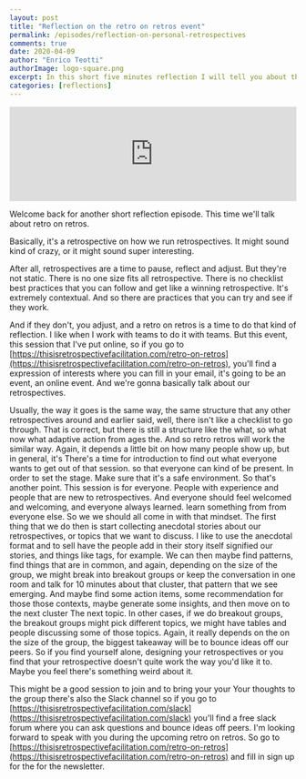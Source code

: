 ```yaml
---
layout: post
title: "Reflection on the retro on retros event"
permalink: /episodes/reflection-on-personal-retrospectives
comments: true
date: 2020-04-09
author: "Enrico Teotti"
authorImage: logo-square.png
excerpt: In this short five minutes reflection I will tell you about the upcoming retro on retros.
categories: [reflections]
---
```



<iframe width="100%" height="166" scrolling="no" frameborder="no" allow="autoplay" src="https://w.soundcloud.com/player/?url=https%3A//api.soundcloud.com/tracks/794510782&color=%23ff5500&auto_play=false&hide_related=false&show_comments=true&show_user=true&show_reposts=false&show_teaser=true"></iframe>


Welcome back for another short reflection episode. This time we'll talk about retro on retros. 

Basically, it's a retrospective on how we run retrospectives. It might sound kind of crazy, or it might sound super interesting.

After all, retrospectives are a time to pause, reflect and adjust. But they're not static. There is no one size fits all retrospective. There is no checklist best practices that you can follow and get like a winning retrospective. It's extremely contextual. And so there are practices that you can try and see if they work.

And if they don't, you adjust, and a retro on retros is a time to do that kind of reflection. I like when I work with teams to do it with teams. But this event, this session that I've put online, so if you go to [https://thisisretrospectivefacilitation.com/retro-on-retros](https://thisisretrospectivefacilitation.com/retro-on-retros), you'll find a expression of interests where you can fill in your email, it's going to be an event, an online event. And we're gonna basically talk about our retrospectives.

Usually, the way it goes is the same way, the same structure that any other retrospectives around and earlier said, well, there isn't like a checklist to go through. That is correct, but there is still a structure like the what, so what now what adaptive action from ages the. And so retro retros will work the similar way. Again, it depends a little bit on how many people show up, but in general, it's There's a time for introduction to find out what everyone wants to get out of that session. so that everyone can kind of be present. In order to set the stage. Make sure that it's a safe environment. So that's another point. This session is for everyone. People with experience and people that are new to retrospectives. And everyone should feel welcomed and welcoming, and everyone always learned. learn something from from everyone else. So we we should all come in with that mindset. The first thing that we do then is start collecting anecdotal stories about our retrospectives, or topics that we want to discuss. I like to use the anecdotal format and to sell have the people add in their story itself signified our stories, and things like tags, for example. We can then maybe find patterns, find things that are in common, and again, depending on the size of the group, we might break into breakout groups or keep the conversation in one room and talk for 10 minutes about that cluster, that pattern that we see emerging. And maybe find some action items, some recommendation for those those contexts, maybe generate some insights, and then move on to the next cluster The next topic. In other cases, if we do breakout groups, the breakout groups might pick different topics, we might have tables and people discussing some of those topics. Again, it really depends on the on the size of the group, the biggest takeaway will be to bounce ideas off our peers. So if you find yourself alone, designing your retrospectives or you find that your retrospective doesn't quite work the way you'd like it to. Maybe you feel there's something weird about it.

This might be a good session to join and to bring your your Your thoughts to the group there's also the Slack channel so if you go to [https://thisisretrospectivefacilitation.com/slack](https://thisisretrospectivefacilitation.com/slack) you'll find a free slack forum where you can ask questions and bounce ideas off peers. I'm looking forward to speak with you during the upcoming retro on retros. So go to [https://thisisretrospectivefacilitation.com/retro-on-retros](https://thisisretrospectivefacilitation.com/retro-on-retros) and fill in sign up for the for the newsletter.